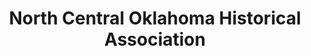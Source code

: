 ---
layout: repo
title: "North Central Oklahoma Historical Association"
id: 24599
permalink: repos/24599/
---